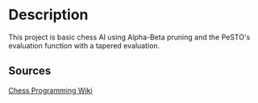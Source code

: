 
# Description
This project is basic chess AI using Alpha-Beta pruning and the PeSTO's evaluation function with a tapered evaluation.

## Sources
[Chess Programming Wiki](https://www.chessprogramming.org/Main_Page)

